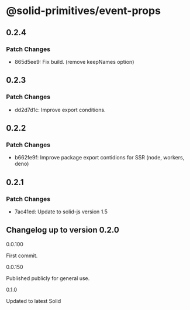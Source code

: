 # @solid-primitives/event-props

## 0.2.4

### Patch Changes

- 865d5ee9: Fix build. (remove keepNames option)

## 0.2.3

### Patch Changes

- dd2d7d1c: Improve export conditions.

## 0.2.2

### Patch Changes

- b662fe9f: Improve package export contidions for SSR (node, workers, deno)

## 0.2.1

### Patch Changes

- 7ac41ed: Update to solid-js version 1.5

## Changelog up to version 0.2.0

0.0.100

First commit.

0.0.150

Published publicly for general use.

0.1.0

Updated to latest Solid
